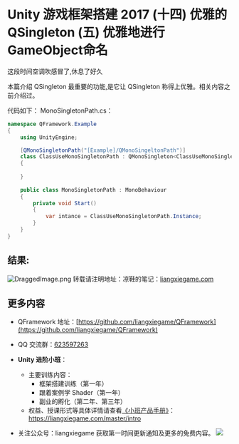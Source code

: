 # Unity 游戏框架搭建 2017 (十四) 优雅的 QSingleton (五) 优雅地进行GameObject命名

这段时间空调吹感冒了,休息了好久

本篇介绍 QSingleton 最重要的功能,是它让 QSingleton 称得上优雅。相关内容之前介绍过。

代码如下：
MonoSingletonPath.cs：

```cs
namespace QFramework.Example
{
	using UnityEngine;

	[QMonoSingletonPath("[Example]/QMonoSingeltonPath")]
	class ClassUseMonoSingletonPath : QMonoSingleton<ClassUseMonoSingletonPath>
	{
		
	}
	
	public class MonoSingletonPath : MonoBehaviour
	{
		private void Start()
		{
			var intance = ClassUseMonoSingletonPath.Instance;
		}
	}
}
```

## 结果:
![DraggedImage.png](http://file.liangxiegame.com/4308e148-ae12-438d-9f58-eeb8757db1d4.png) 
转载请注明地址：凉鞋的笔记：[liangxiegame.com](http://liangxiegame.com)

## 更多内容
* QFramework 地址：[https://github.com/liangxiegame/QFramework](https://github.com/liangxiegame/QFramework)
* QQ 交流群：[623597263](http://shang.qq.com/wpa/qunwpa?idkey=706b8eef0fff3fe4be9ce27c8702ad7d8cc1bceabe3b7c0430ec9559b3a9ce66)
* **Unity 进阶小班**：
	* 主要训练内容：
		* 框架搭建训练（第一年）
		* 跟着案例学 Shader（第一年）
		* 副业的孵化（第二年、第三年）
	* 权益、授课形式等具体详情请查看[《小班产品手册》](https://liangxiegame.com/master/intro)：https://liangxiegame.com/master/intro
  
* 关注公众号：liangxiegame 获取第一时间更新通知及更多的免费内容。
![](http://file.liangxiegame.com/38eccb55-40b2-4845-93d6-f5fb50ff9492.png)
